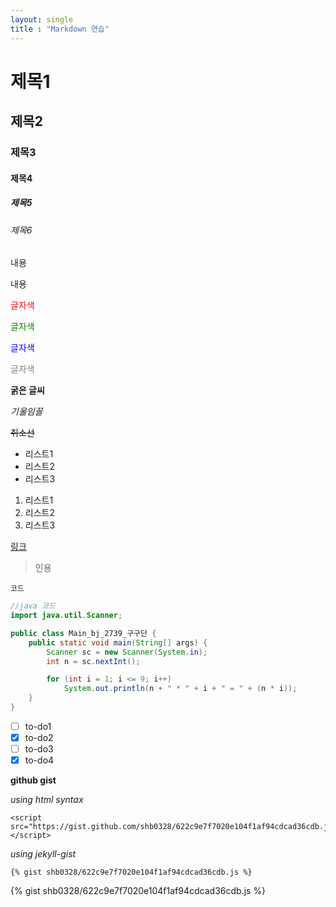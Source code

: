 ```yaml
---
layout: single
title : "Markdown 연습"
---
```


# 제목1
## 제목2
### 제목3
#### 제목4
##### 제목5
###### 제목6

내용

내용

<span style="color:red">글자색</span>

<span style="color:green">글자색</span>

<span style="color:blue">글자색</span>

<span style="color:grey">글자색</span>

**굵은 글씨**

*기울임꼴*

~~취소선~~

* 리스트1
* 리스트2
* 리스트3

1. 리스트1
2. 리스트2
3. 리스트3

[링크](https://shb0328.github.io/)

> 인용

```
코드
```

```java
//java 코드
import java.util.Scanner;

public class Main_bj_2739_구구단 {
    public static void main(String[] args) {
        Scanner sc = new Scanner(System.in);
        int n = sc.nextInt();

        for (int i = 1; i <= 9; i++)
            System.out.println(n + " * " + i + " = " + (n * i));
    }
}

```

- [ ] to-do1
- [X] to-do2
- [ ] to-do3
- [X] to-do4

**github gist**

*using html syntax*

```
<script src="https://gist.github.com/shb0328/622c9e7f7020e104f1af94cdcad36cdb.js"></script>
```

<script src="https://gist.github.com/shb0328/622c9e7f7020e104f1af94cdcad36cdb.js"></script>

*using jekyll-gist*

```
{% gist shb0328/622c9e7f7020e104f1af94cdcad36cdb.js %}
```

{% gist shb0328/622c9e7f7020e104f1af94cdcad36cdb.js %}

